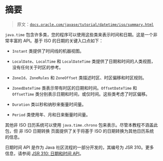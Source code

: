 # 摘要

> 原文：[`docs.oracle.com/javase/tutorial/datetime/iso/summary.html`](https://docs.oracle.com/javase/tutorial/datetime/iso/summary.html)

`java.time` 包含许多类，您的程序可以使用这些类来表示时间和日期。这是一个非常丰富的 API。基于 ISO 的日期的关键入口点如下：

+   `Instant` 类提供了时间线的机器视图。

+   `LocalDate`、`LocalTime` 和 `LocalDateTime` 类提供了日期和时间的人类视图，没有任何关于时区的参考。

+   `ZoneId`、`ZoneRules` 和 `ZoneOffset` 类描述时区、时区偏移和时区规则。

+   `ZonedDateTime` 类表示带有时区的日期和时间。`OffsetDateTime` 和 `OffsetTime` 类分别表示日期和时间，或仅时间。这些类考虑了时区偏移。

+   `Duration` 类以秒和纳秒来衡量时间量。

+   `Period` 类使用年、月和日来衡量时间量。

其他非 ISO 日历系统可以使用 `java.time.chrono` 包来表示。尽管本教程不涵盖此包，但 非 ISO 日期转换 页面提供了关于将基于 ISO 的日期转换为其他日历系统的信息。

日期时间 API 是作为 Java 社区流程的一部分开发的，其编号为 JSR 310。更多信息，请参阅 [JSR 310: 日期和时间 API](http://jcp.org/en/jsr/detail?id=310)。
